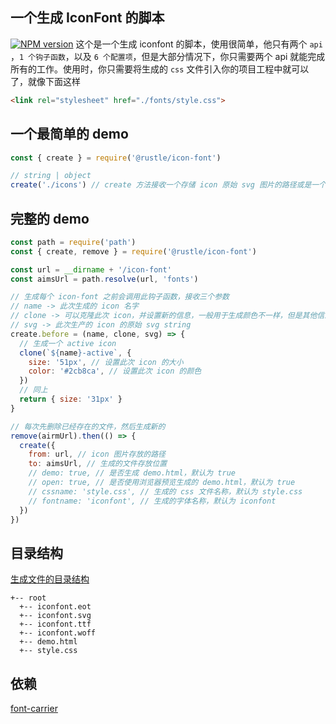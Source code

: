 ## 一个生成 IconFont 的脚本
[![NPM version][npm-image]][npm-url]
这个是一个生成 iconfont 的脚本，使用很简单，他只有两个 `api` ，`1 个钩子函数`，以及 `6 个配置项`，但是大部分情况下，你只需要两个 api 就能完成所有的工作。使用时，你只需要将生成的 `css` 文件引入你的项目工程中就可以了，就像下面这样
```html
<link rel="stylesheet" href="./fonts/style.css">
```

## 一个最简单的 demo
```js
const { create } = require('@rustle/icon-font')

// string | object
create('./icons') // create 方法接收一个存储 icon 原始 svg 图片的路径或是一个配置的 object
```

## 完整的 demo
```js
const path = require('path')
const { create, remove } = require('@rustle/icon-font')

const url = __dirname + '/icon-font'
const aimsUrl = path.resolve(url, 'fonts')

// 生成每个 icon-font 之前会调用此钩子函数，接收三个参数
// name -> 此次生成的 icon 名字
// clone -> 可以克隆此次 icon，并设置新的信息，一般用于生成颜色不一样，但是其他信息一样的 icon
// svg -> 此次生产的 icon 的原始 svg string
create.before = (name, clone, svg) => {
  // 生成一个 active icon
  clone(`${name}-active`, {
    size: '51px', // 设置此次 icon 的大小
    color: '#2cb8ca', // 设置此次 icon 的颜色
  })
  // 同上
  return { size: '31px' }
}

// 每次先删除已经存在的文件，然后生成新的
remove(airmUrl).then(() => {
  create({
    from: url, // icon 图片存放的路径
    to: aimsUrl, // 生成的文件存放位置
    // demo: true, // 是否生成 demo.html，默认为 true
    // open: true, // 是否使用浏览器预览生成的 demo.html，默认为 true
    // cssname: 'style.css', // 生成的 css 文件名称，默认为 style.css
    // fontname: 'iconfont', // 生成的字体名称，默认为 iconfont
  })
})
```

## 目录结构
[生成文件的目录结构](https://github.com/imtaotao/icon-font/tree/master/icon-font/fonts)
```
+-- root
  +-- iconfont.eot
  +-- iconfont.svg
  +-- iconfont.ttf
  +-- iconfont.woff
  +-- demo.html
  +-- style.css
```

## 依赖
[font-carrier](https://github.com/purplebamboo/font-carrier)

[npm-image]: https://img.shields.io/npm/v/@rustle/icon-font.svg?style=flat-square
[npm-url]: https://www.npmjs.com/package/@rustle/icon-font